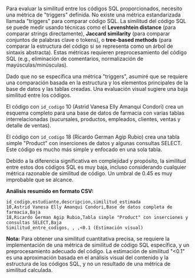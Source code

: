 Para evaluar la similitud entre los códigos SQL proporcionados, necesito una métrica de "triggers"  definida.  No existe una métrica estandarizada llamada "triggers" para comparar código SQL.  La similitud del código SQL se puede medir usando técnicas como el  **Levenshtein distance** (para comparar strings directamente),  **Jaccard similarity** (para comparar conjuntos de palabras clave o tokens), o  **tree-based methods** (para comparar la estructura del código si se representa como un árbol de sintaxis abstracta).  Estas métricas requieren preprocesamiento del código SQL (e.g., eliminación de comentarios, normalización de mayúsculas/minúsculas).

Dado que no se especifica una métrica "triggers", asumiré que se requiere una comparación basada en la estructura y los elementos principales de la base de datos y las tablas creadas.  Una evaluación visual sugiere una baja similitud entre los códigos.

El código con `id_codigo` 10 (Astrid Vanesa Elly Amanqui Condori) crea un esquema completo para una base de datos de farmacia con varias tablas interrelacionadas (sucursales, productos, empleados, clientes, ventas y detalle de ventas).

El código con `id_codigo` 18 (Ricardo German Agip Rubio) crea una tabla simple "Product" con inserciones de datos y algunas consultas SELECT.  Este código es mucho más simple y enfocado en una sola tabla.

Debido a la diferencia significativa en complejidad y propósito, la similitud entre estos dos códigos SQL es muy baja, incluso considerando cualquier métrica razonable de similitud de código.  Un umbral de 0.45  es muy improbable que se alcance.


**Análisis resumido en formato CSV:**

```csv
id_codigo,estudiante,descripcion,similitud_estimada
10,Astrid Vanesa Elly Amanqui Condori,Base de datos completa de farmacia,Baja
18,Ricardo German Agip Rubio,Tabla simple "Product" con inserciones y consultas SELECT,Baja
Similitud_entre_codigos, , ,<0.1 (Estimación visual)
```

**Nota:**  Para obtener una similitud cuantitativa precisa, se requiere la implementación de una métrica de similitud de código SQL específica,  y un preprocesamiento adecuado del código. La estimación de similitud  "<0.1" es una aproximación basada en el análisis visual del contenido y la estructura de los códigos SQL, y no un resultado de una métrica de similitud calculada.
